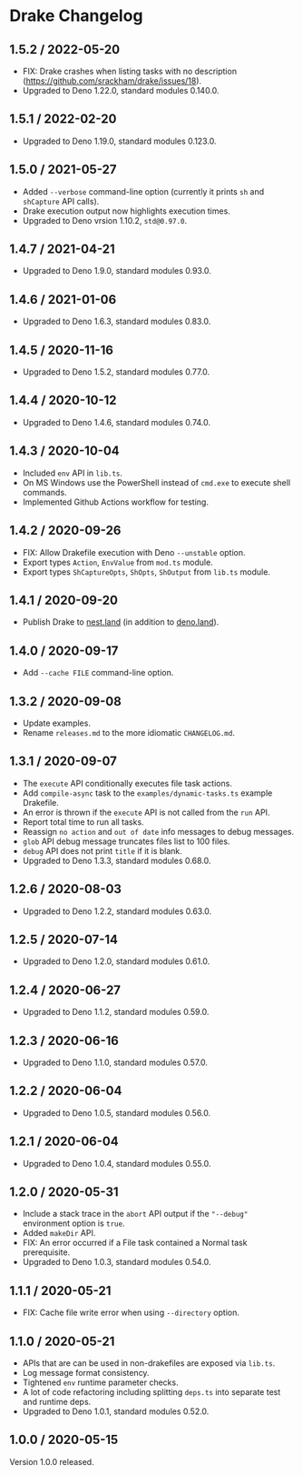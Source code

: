 # Drake Changelog

## 1.5.2 / 2022-05-20

- FIX: Drake crashes when listing tasks with no description (https://github.com/srackham/drake/issues/18).
- Upgraded to Deno 1.22.0, standard modules 0.140.0.

## 1.5.1 / 2022-02-20

- Upgraded to Deno 1.19.0, standard modules 0.123.0.

## 1.5.0 / 2021-05-27

- Added `--verbose` command-line option (currently it prints `sh` and
  `shCapture` API calls).
- Drake execution output now highlights execution times.
- Upgraded to Deno vrsion 1.10.2, `std@0.97.0`.

## 1.4.7 / 2021-04-21

- Upgraded to Deno 1.9.0, standard modules 0.93.0.

## 1.4.6 / 2021-01-06

- Upgraded to Deno 1.6.3, standard modules 0.83.0.

## 1.4.5 / 2020-11-16

- Upgraded to Deno 1.5.2, standard modules 0.77.0.

## 1.4.4 / 2020-10-12

- Upgraded to Deno 1.4.6, standard modules 0.74.0.

## 1.4.3 / 2020-10-04

- Included `env` API in `lib.ts`.
- On MS Windows use the PowerShell instead of `cmd.exe` to execute shell
  commands.
- Implemented Github Actions workflow for testing.

## 1.4.2 / 2020-09-26

- FIX: Allow Drakefile execution with Deno `--unstable` option.
- Export types `Action`, `EnvValue` from `mod.ts` module.
- Export types `ShCaptureOpts`, `ShOpts`, `ShOutput` from `lib.ts` module.

## 1.4.1 / 2020-09-20

- Publish Drake to [nest.land](https://nest.land/package/drake) (in addition to
  [deno.land](https://deno.land/x/drake)).

## 1.4.0 / 2020-09-17

- Add `--cache FILE` command-line option.

## 1.3.2 / 2020-09-08

- Update examples.
- Rename `releases.md` to the more idiomatic `CHANGELOG.md`.

## 1.3.1 / 2020-09-07

- The `execute` API conditionally executes file task actions.
- Add `compile-async` task to the `examples/dynamic-tasks.ts` example Drakefile.
- An error is thrown if the `execute` API is not called from the `run` API.
- Report total time to run all tasks.
- Reassign `no action` and `out of date` info messages to debug messages.
- `glob` API debug message truncates files list to 100 files.
- `debug` API does not print `title` if it is blank.
- Upgraded to Deno 1.3.3, standard modules 0.68.0.

## 1.2.6 / 2020-08-03

- Upgraded to Deno 1.2.2, standard modules 0.63.0.

## 1.2.5 / 2020-07-14

- Upgraded to Deno 1.2.0, standard modules 0.61.0.

## 1.2.4 / 2020-06-27

- Upgraded to Deno 1.1.2, standard modules 0.59.0.

## 1.2.3 / 2020-06-16

- Upgraded to Deno 1.1.0, standard modules 0.57.0.

## 1.2.2 / 2020-06-04

- Upgraded to Deno 1.0.5, standard modules 0.56.0.

## 1.2.1 / 2020-06-04

- Upgraded to Deno 1.0.4, standard modules 0.55.0.

## 1.2.0 / 2020-05-31

- Include a stack trace in the `abort` API output if the `"--debug"` environment
  option is `true`.
- Added `makeDir` API.
- FIX: An error occurred if a File task contained a Normal task prerequisite.
- Upgraded to Deno 1.0.3, standard modules 0.54.0.

## 1.1.1 / 2020-05-21

- FIX: Cache file write error when using `--directory` option.

## 1.1.0 / 2020-05-21

- APIs that are can be used in non-drakefiles are exposed via `lib.ts`.
- Log message format consistency.
- Tightened `env` runtime parameter checks.
- A lot of code refactoring including splitting `deps.ts` into separate test and
  runtime deps.
- Upgraded to Deno 1.0.1, standard modules 0.52.0.

## 1.0.0 / 2020-05-15

Version 1.0.0 released.
